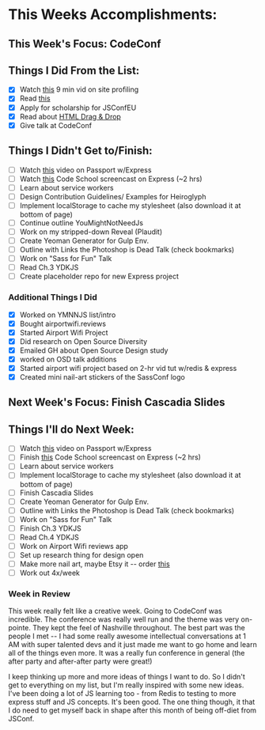 # This Weeks Accomplishments:

## This Week's Focus: CodeConf

## Things I Did From the List:

- [x] Watch [this](https://www.youtube.com/watch?v=QU1JAW5LRKU) 9 min vid on site profiling
- [x] Read [this](http://www.sitepoint.com/future-generation-css-selectors-level-4/)
- [x] Apply for scholarship for JSConfEU
- [x] Read about [HTML Drag & Drop](http://www.html5rocks.com/en/tutorials/dnd/basics/)
- [x] Give talk at CodeConf

## Things I Didn't Get to/Finish:

- [ ] Watch [this](https://www.youtube.com/watch?v=twav6O53zIQ) video on Passport w/Express
- [ ] Watch [this](https://www.codeschool.com/screencasts/soup-to-bits-building-blocks-of-express-js/?utm_medium=email&utm_campaign=recommendation_soup_to_bits&utm_source=mandrill&utm_content=null) Code School screencast on Express (~2 hrs)
- [ ] Learn about service workers
- [ ] Design Contribution Guidelines/ Examples for Heiroglyph
- [ ] Implement localStorage to cache my stylesheet (also download it at bottom of page)
- [ ] Continue outline YouMightNotNeedJs
- [ ] Work on my stripped-down Reveal (Plaudit)
- [ ] Create Yeoman Generator for Gulp Env.
- [ ] Outline with Links the Photoshop is Dead Talk (check bookmarks)
- [ ] Work on "Sass for Fun" Talk
- [ ] Read Ch.3 YDKJS
- [ ] Create placeholder repo for new Express project

### Additional Things I Did

- [x] Worked on YMNNJS list/intro
- [x] Bought airportwifi.reviews
- [x] Started Airport Wifi Project
- [x] Did research on Open Source Diversity
- [x] Emailed GH about Open Source Design study
- [x] worked on OSD talk additions
- [x] Started airport wifi project based on 2-hr vid tut w/redis & express
- [x] Created mini nail-art stickers of the SassConf logo

## Next Week's Focus: Finish Cascadia Slides

## Things I'll do Next Week:
- [ ] Watch [this](https://www.youtube.com/watch?v=twav6O53zIQ) video on Passport w/Express
- [ ] Finish [this](https://www.codeschool.com/screencasts/soup-to-bits-building-blocks-of-express-js/?utm_medium=email&utm_campaign=recommendation_soup_to_bits&utm_source=mandrill&utm_content=null) Code School screencast on Express (~2 hrs)
- [ ] Learn about service workers
- [ ] Implement localStorage to cache my stylesheet (also download it at bottom of page)
- [ ] Finish Cascadia Slides
- [ ] Create Yeoman Generator for Gulp Env.
- [ ] Outline with Links the Photoshop is Dead Talk (check bookmarks)
- [ ] Work on "Sass for Fun" Talk
- [ ] Finish Ch.3 YDKJS
- [ ] Read Ch.4 YDKJS
- [ ] Work on Airport Wifi reviews app
- [ ] Set up research thing for design open
- [ ] Make more nail art, maybe Etsy it -- order [this](http://www.amazon.com/Blank-Microscope-Slides-Square-Cover/dp/B002OS6D9I)
- [ ] Work out 4x/week

### Week in Review

This week really felt like a creative week. Going to CodeConf was incredible. The conference was really well run and the theme was very on-pointe. They kept the feel of Nashville throughout. The best part was the people I met -- I had some really awesome intellectual conversations at 1 AM with super talented devs and it just made me want to go home and learn all of the things even more. It was a really fun conference in general (the after party and after-after party were great!)

I keep thinking up more and more ideas of things I want to do. So I didn't get to everything on my list, but I'm really inspired with some new ideas. I've been doing a lot of JS learning too - from Redis to testing to more express stuff and JS concepts. It's been good. The one thing though, it that I do need to get myself back in shape after this month of being off-diet from JSConf.